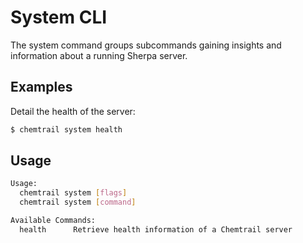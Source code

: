 # System CLI

The system command groups subcommands gaining insights and information about a running Sherpa server.

## Examples

Detail the health of the server:
```bash
$ chemtrail system health
```

## Usage
```bash
Usage:
  chemtrail system [flags]
  chemtrail system [command]

Available Commands:
  health      Retrieve health information of a Chemtrail server
```
